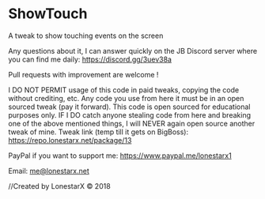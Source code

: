 # ShowTouch
A tweak to show touching events on the screen

Any questions about it, I can answer quickly on the JB Discord server where you can find me daily: https://discord.gg/3uev38a

Pull requests with improvement are welcome !

I DO NOT PERMIT usage of this code in paid tweaks, copying the code without crediting, etc. Any code you use from here it must be in an open sourced tweak (pay it forward). This code is open sourced for educational purposes only. IF I DO catch anyone stealing code from here and breaking one of the above mentioned things, I will NEVER again open source another tweak of mine.
Tweak link (temp till it gets on BigBoss): https://repo.lonestarx.net/package/13

PayPal if you want to support me: https://www.paypal.me/lonestarx1

Email: me@lonestarx.net

//Created by LonestarX © 2018

